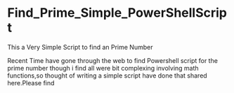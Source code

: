 # Find_Prime_Simple_PowerShellScript
This a Very Simple Script to find an Prime Number

Recent Time have gone through the web to find Powershell script for the prime number though i find all were bit complexing involving math functions,so thought of writing a simple script have done that shared here.Please find
